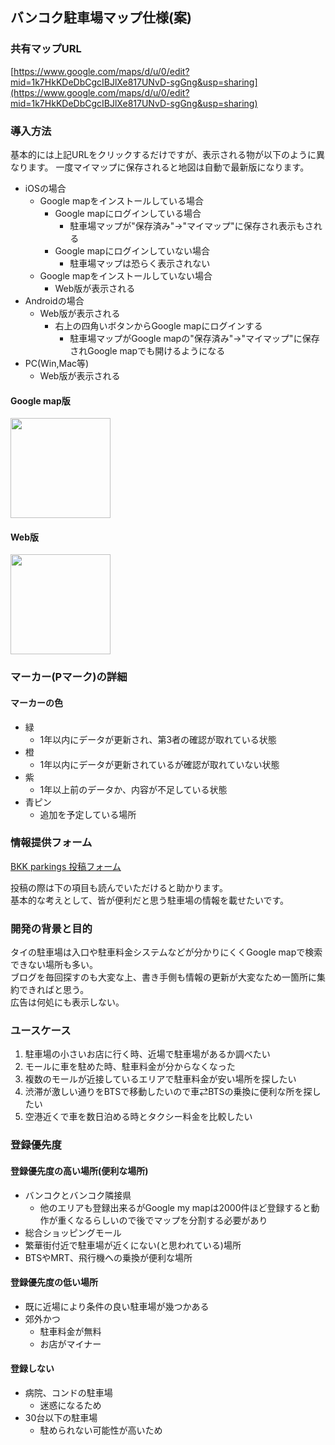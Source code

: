 ## バンコク駐車場マップ仕様(案)
### 共有マップURL
[https://www.google.com/maps/d/u/0/edit?mid=1k7HkKDeDbCgcIBJlXe817UNvD-sgGng&usp=sharing](https://www.google.com/maps/d/u/0/edit?mid=1k7HkKDeDbCgcIBJlXe817UNvD-sgGng&usp=sharing)

### 導入方法
基本的には上記URLをクリックするだけですが、表示される物が以下のように異なります。
一度マイマップに保存されると地図は自動で最新版になります。
- iOSの場合
  - Google mapをインストールしている場合
    - Google mapにログインしている場合
      - 駐車場マップが"保存済み"→"マイマップ"に保存され表示もされる
    - Google mapにログインしていない場合
      - 駐車場マップは恐らく表示されない
  - Google mapをインストールしていない場合
    - Web版が表示される
- Androidの場合
  - Web版が表示される
    - 右上の四角いボタンからGoogle mapにログインする
      - 駐車場マップがGoogle mapの"保存済み"→"マイマップ"に保存されGoogle mapでも開けるようになる
- PC(Win,Mac等)
  - Web版が表示される

#### Google map版
<img width="160" src="https://github.com/paint4sharing/bkk_parkings_md/assets/140983819/67a0baa5-d593-448f-b444-b568d6b013fd">

#### Web版
<img width="160" src="https://github.com/paint4sharing/bkk_parkings_md/assets/140983819/6e00f7c2-980f-4201-b196-1716d51c710d">

### マーカー(Pマーク)の詳細
#### マーカーの色
- 緑
  - 1年以内にデータが更新され、第3者の確認が取れている状態
- 橙
  - 1年以内にデータが更新されているが確認が取れていない状態
- 紫
  - 1年以上前のデータか、内容が不足している状態
- 青ピン
  - 追加を予定している場所

### 情報提供フォーム
[BKK parkings 投稿フォーム](https://forms.gle/XxRbP7KCEf66mhTF8)  
  
投稿の際は下の項目も読んでいただけると助かります。  
基本的な考えとして、皆が便利だと思う駐車場の情報を載せたいです。

### 開発の背景と目的
タイの駐車場は入口や駐車料金システムなどが分かりにくくGoogle mapで検索できない場所も多い。  
ブログを毎回探すのも大変な上、書き手側も情報の更新が大変なため一箇所に集約できればと思う。  
広告は何処にも表示しない。

### ユースケース
1. 駐車場の小さいお店に行く時、近場で駐車場があるか調べたい
2. モールに車を駐めた時、駐車料金が分からなくなった
3. 複数のモールが近接しているエリアで駐車料金が安い場所を探したい
4. 渋滞が激しい通りをBTSで移動したいので車⇄BTSの乗換に便利な所を探したい
5. 空港近くで車を数日泊める時とタクシー料金を比較したい

### 登録優先度
#### 登録優先度の高い場所(便利な場所)
- バンコクとバンコク隣接県
  - 他のエリアも登録出来るがGoogle my mapは2000件ほど登録すると動作が重くなるらしいので後でマップを分割する必要があり
- 総合ショッピングモール
- 繁華街付近で駐車場が近くにない(と思われている)場所
- BTSやMRT、飛行機への乗換が便利な場所

#### 登録優先度の低い場所
- 既に近場により条件の良い駐車場が幾つかある
- 郊外かつ
  - 駐車料金が無料
  - お店がマイナー

#### 登録しない
- 病院、コンドの駐車場
  - 迷惑になるため
- 30台以下の駐車場
  - 駐められない可能性が高いため
